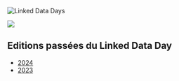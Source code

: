 ![Linked Data Days](/static-assets/img/linked-data-days.png)
  
![   ](/static-assets/img/white-space-2.jpg)
  
## Editions passées du Linked Data Day

* [2024](/community/linked-data-day-2024/)
* [2023](/community/linked-data-day-2023/)
